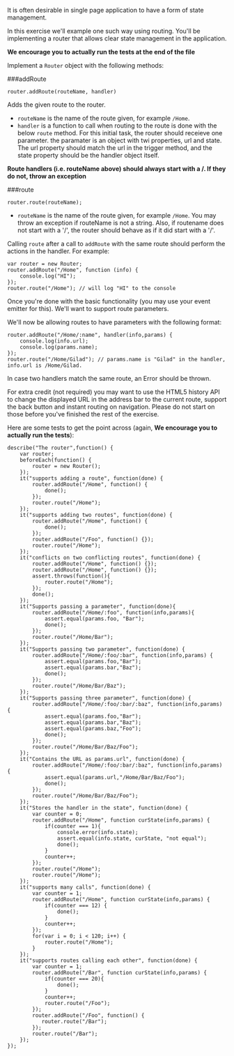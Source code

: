 It is often desirable in single page application to have a form of state management.

In this exercise we'll example one such way using routing. You'll be implementing a router that allows clear state management in the application.

**We encourage you to actually run the tests at the end of the file**

Implement a `Router` object with the following methods:

###addRoute

    router.addRoute(routeName, handler)

Adds the given route to the router.
 
 - `routeName` is the name of the route given, for example `/Home`.
 - `handler` is a function to call when routing to the route is done with the below `route` method. For this initial task, the router should receieve one parameter. the paramater is an object with twi properties, url and state. The url property should match the url in the trigger method, and the state property should be the handler object itself.
 
 **Route handlers (i.e. routeName above) should always start with a /. If they do not, throw an exception**

###route

    router.route(routeName);

 - `routeName` is the name of the route given, for example `/Home`.  You may throw an exception if routeName is not a string. Also, if routename does not start with a '/', the router should behave as if it did start with a '/'.

Calling `route` after a call to `addRoute` with the same route should perform the actions in the handler. For example:

    var router = new Router;
    router.addRoute("/Home", function (info) {
        console.log("HI");
    });
    router.route("/Home"); // will log "HI" to the console
    
Once you're done with the basic functionality (you may use your event emitter for this). We'll want to support route parameters.

We'll now be allowing routes to have parameters with the following format:

    router.addRoute("/Home/:name", handler(info,params) {
        console.log(info.url);
        console.log(params.name); 
    });
    router.route("/Home/Gilad"); // params.name is "Gilad" in the handler, info.url is /Home/Gilad.
    
In case two handlers match the same route, an Error should be thrown.

For extra credit (not required) you may want to use the HTML5 history API to change the displayed URL in the address bar to the current route, support the back button and instant routing on navigation. Please do not start on those before you've finished the rest of the exercise.

Here are some tests to get the point across (again, **We encourage you to actually run the tests**):

    describe("The router",function() {
        var router;
        beforeEach(function() {
            router = new Router();
        });
        it("supports adding a route", function(done) {
            router.addRoute("/Home", function() {
            	done();    
            });
            router.route("/Home");
        });
        it("supports adding two routes", function(done) {
            router.addRoute("/Home", function() {
            	done();
            });
            router.addRoute("/Foo", function() {});
            router.route("/Home");
        });
        it("conflicts on two conflicting routes", function(done) {
            router.addRoute("/Home", function() {});
            router.addRoute("/Home", function() {});
            assert.throws(function(){
                router.route("/Home");
            });
            done();
        });
        it("Supports passing a parameter", function(done){
            router.addRoute("/Home/:foo", function(info,params){
            	assert.equal(params.foo, "Bar");
                done();
            });
            router.route("/Home/Bar");
        });
        it("Supports passing two parameter", function(done) {
            router.addRoute("/Home/:foo/:bar", function(info,params) {
            	assert.equal(params.foo,"Bar");
                assert.equal(params.bar,"Baz");
                done();
            });
            router.route("/Home/Bar/Baz");
        });
        it("Supports passing three parameter", function(done) {
            router.addRoute("/Home/:foo/:bar/:baz", function(info,params) {
            	assert.equal(params.foo,"Bar");
                assert.equal(params.bar,"Baz");
                assert.equal(params.baz,"Foo");
                done();
            });
            router.route("/Home/Bar/Baz/Foo");
        });
        it("Contains the URL as params.url", function(done) {
            router.addRoute("/Home/:foo/:bar/:baz", function(info,params) {
            	assert.equal(params.url,"/Home/Bar/Baz/Foo");
                done();
            });
            router.route("/Home/Bar/Baz/Foo");
        });
        it("Stores the handler in the state", function(done) {
            var counter = 0;
            router.addRoute("/Home", function curState(info,params) {
            	if(counter === 1){
                    console.error(info.state);
                    assert.equal(info.state, curState, "not equal");
                    done();
                }
                counter++;
            });
            router.route("/Home");
            router.route("/Home");
        });
        it("supports many calls", function(done) {
            var counter = 1;
            router.addRoute("/Home", function curState(info,params) {
            	if(counter === 12) {
                    done();
                }
                counter++;
            });
            for(var i = 0; i < 120; i++) {
            	router.route("/Home");
            }
        });
        it("supports routes calling each other", function(done) {
            var counter = 1;
            router.addRoute("/Bar", function curState(info,params) {
            	if(counter === 20){
                    done();
                }
                counter++;
                router.route("/Foo");
            });
            router.addRoute("/Foo", function() {
               router.route("/Bar"); 
            });
          	router.route("/Bar");
        });
    });